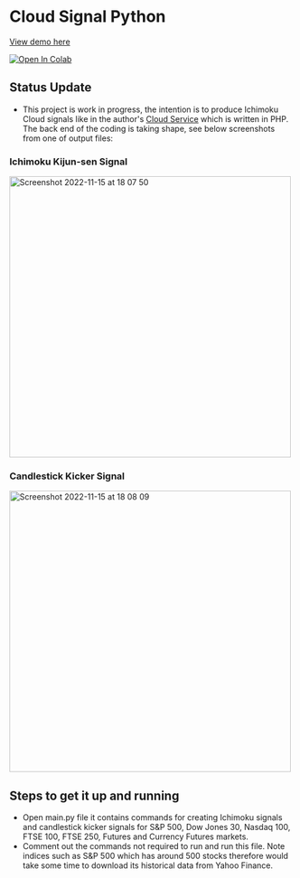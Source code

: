 # Cloud Signal Python #

[View demo here](https://harryguiacorn.github.io/Cloud-Signal-Python/ "S&P500 Cloud and TKx score page")

<a target="_blank" href="https://colab.research.google.com/github/harryguiacorn/Cloud-Signal-Python">
  <img src="https://colab.research.google.com/assets/colab-badge.svg" alt="Open In Colab"/>
</a>

## Status Update ## 
- This project is work in progress, the intention is to produce Ichimoku Cloud signals like in the author's [Cloud Service](https://github.com/harryguiacorn/cloudservice) which is written in PHP. The back end of the coding is taking shape, see below screenshots from one of output files:
### Ichimoku Kijun-sen Signal ###
<img width="498" alt="Screenshot 2022-11-15 at 18 07 50" src="https://user-images.githubusercontent.com/1398153/201997990-165cd688-8f86-47c1-bb34-2b334a26a77a.png">

### Candlestick Kicker Signal ###
<img width="498" alt="Screenshot 2022-11-15 at 18 08 09" src="https://user-images.githubusercontent.com/1398153/201998002-d8365f05-8a34-42cb-8501-5fcd05a59ce9.png">





## Steps to get it up and running ##
- Open main.py file it contains commands for creating Ichimoku signals and candlestick kicker signals for S&P 500, Dow Jones 30, Nasdaq 100, FTSE 100, FTSE 250, Futures and Currency Futures markets.
- Comment out the commands not required to run and run this file. Note indices such as S&P 500 which has around 500 stocks therefore would take some time to download its historical data from Yahoo Finance.
